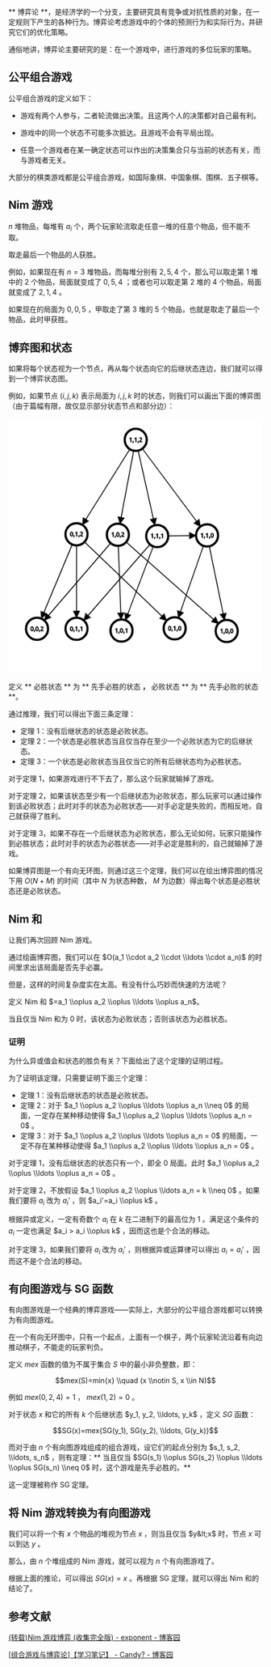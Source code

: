 ** 博弈论 **，是经济学的一个分支，主要研究具有竞争或对抗性质的对象，在一定规则下产生的各种行为。博弈论考虑游戏中的个体的预测行为和实际行为，并研究它们的优化策略。

通俗地讲，博弈论主要研究的是：在一个游戏中，进行游戏的多位玩家的策略。

## 公平组合游戏

公平组合游戏的定义如下：

-   游戏有两个人参与，二者轮流做出决策。且这两个人的决策都对自己最有利。

-   游戏中的同一个状态不可能多次抵达。且游戏不会有平局出现。

-   任意一个游戏者在某一确定状态可以作出的决策集合只与当前的状态有关，而与游戏者无关。

大部分的棋类游戏都是公平组合游戏，如国际象棋、中国象棋、围棋、五子棋等。

## Nim 游戏

$n$ 堆物品，每堆有 $a_i$ 个，两个玩家轮流取走任意一堆的任意个物品，但不能不取。

取走最后一个物品的人获胜。

例如，如果现在有 $n=3$ 堆物品，而每堆分别有 $2, 5, 4$ 个，那么可以取走第 $1$ 堆中的 $2$ 个物品，局面就变成了 $0, 5, 4$ ；或者也可以取走第 $2$ 堆的 $4$ 个物品，局面就变成了 $2, 1, 4$ 。

如果现在的局面为 $0, 0, 5$ ，甲取走了第 $3$ 堆的 $5$ 个物品，也就是取走了最后一个物品，此时甲获胜。

## 博弈图和状态

如果将每个状态视为一个节点，再从每个状态向它的后继状态连边，我们就可以得到一个博弈状态图。

例如，如果节点 $(i, j, k)$ 表示局面为 $i, j, k$ 时的状态，则我们可以画出下面的博弈图（由于篇幅有限，故仅显示部分状态节点和部分边）：

![博弈图的例子](./images/game1.png)

定义 ** 必胜状态 ** 为 ** 先手必胜的状态 **，** 必败状态 ** 为 ** 先手必败的状态 **。

通过推理，我们可以得出下面三条定理：

-   定理 1：没有后继状态的状态是必败状态。
-   定理 2：一个状态是必胜状态当且仅当存在至少一个必败状态为它的后继状态。
-   定理 3：一个状态是必败状态当且仅当它的所有后继状态均为必胜状态。

对于定理 1，如果游戏进行不下去了，那么这个玩家就输掉了游戏。

对于定理 2，如果该状态至少有一个后继状态为必败状态，那么玩家可以通过操作到该必败状态；此时对手的状态为必败状态——对手必定是失败的，而相反地，自己就获得了胜利。

对于定理 3，如果不存在一个后继状态为必败状态，那么无论如何，玩家只能操作到必胜状态；此时对手的状态为必胜状态——对手必定是胜利的，自己就输掉了游戏。

如果博弈图是一个有向无环图，则通过这三个定理，我们可以在绘出博弈图的情况下用 $O(N+M)$ 的时间（其中 $N$ 为状态种数， $M$ 为边数）得出每个状态是必胜状态还是必败状态。

## Nim 和

让我们再次回顾 Nim 游戏。

通过绘画博弈图，我们可以在 $O(a_1 \\cdot a_2 \\cdot \\ldots \\cdot a_n)$ 的时间里求出该局面是否先手必赢。

但是，这样的时间复杂度实在太高。有没有什么巧妙而快速的方法呢？

定义 Nim 和 $=a_1 \\oplus a_2 \\oplus \\ldots \\oplus a_n$。

当且仅当 Nim 和为 $0$ 时，该状态为必败状态；否则该状态为必胜状态。

### 证明

为什么异或值会和状态的胜负有关？下面给出了这个定理的证明过程。

为了证明该定理，只需要证明下面三个定理：

-   定理 1：没有后继状态的状态是必败状态。
-   定理 2：对于 $a_1 \\oplus a_2 \\oplus \\ldots \\oplus a_n \\neq 0$ 的局面，一定存在某种移动使得 $a_1 \\oplus a_2 \\oplus \\ldots \\oplus a_n = 0$ 。
-   定理 3：对于 $a_1 \\oplus a_2 \\oplus \\ldots \\oplus a_n = 0$ 的局面，一定不存在某种移动使得 $a_1 \\oplus a_2 \\oplus \\ldots \\oplus a_n = 0$ 。

对于定理 1，没有后继状态的状态只有一个，即全 $0$ 局面。此时 $a_1 \\oplus a_2 \\oplus \\ldots \\oplus a_n = 0$ 。

对于定理 2，不放假设 $a_1 \\oplus a_2 \\oplus \\ldots a_n = k \\neq 0$ 。如果我们要将 $a_i$ 改为 $a_i'$ ，则 $a_i'=a_i \\oplus k$ 。

根据异或定义，一定有奇数个 $a_i$ 在 $k$ 在二进制下的最高位为 $1$ 。满足这个条件的 $a_i$ 一定也满足 $a_i > a_i \\oplus k$ ，因而这也是个合法的移动。

对于定理 3，如果我们要将 $a_i$ 改为 $a_i'$ ，则根据异或运算律可以得出 $a_i=a_i'$ ，因而这不是个合法的移动。

## 有向图游戏与 SG 函数

有向图游戏是一个经典的博弈游戏——实际上，大部分的公平组合游戏都可以转换为有向图游戏。

在一个有向无环图中，只有一个起点，上面有一个棋子，两个玩家轮流沿着有向边推动棋子，不能走的玩家判负。

定义 $mex$ 函数的值为不属于集合 $S$ 中的最小非负整数，即：

$$mex(S)=min{x} \\quad (x \\notin S, x \\in N)$$

例如 $mex({0, 2, 4})=1$ ， $mex({1, 2})=0$ 。

对于状态 $x$ 和它的所有 $k$ 个后继状态 $y_1, y_2, \\ldots, y_k$ ，定义 $SG$ 函数：

$$SG(x)=mex{SG(y_1), SG(y_2), \\ldots, G(y_k)}$$

而对于由 $n$ 个有向图游戏组成的组合游戏，设它们的起点分别为 $s_1, s_2, \\ldots, s_n$ ，则有定理：** 当且仅当 $SG(s_1) \\oplus SG(s_2) \\oplus \\ldots \\oplus SG(s_n) \\neq 0$ 时，这个游戏是先手必胜的。**

这一定理被称作 SG 定理。

## 将 Nim 游戏转换为有向图游戏

我们可以将一个有 $x$ 个物品的堆视为节点 $x$ ，则当且仅当 $y&lt;x$ 时，节点 $x$ 可以到达 $y$ 。

那么，由 $n$ 个堆组成的 Nim 游戏，就可以视为 $n$ 个有向图游戏了。

根据上面的推论，可以得出 $SG(x)=x$ 。再根据 SG 定理，就可以得出 Nim 和的结论了。

## 参考文献

[(转载)Nim 游戏博弈 (收集完全版) - exponent - 博客园](http://www.cnblogs.com/exponent/articles/2141477.html)

[\[组合游戏与博弈论\]【学习笔记】 - Candy? - 博客园](https://www.cnblogs.com/candy99/p/6548836.html)
